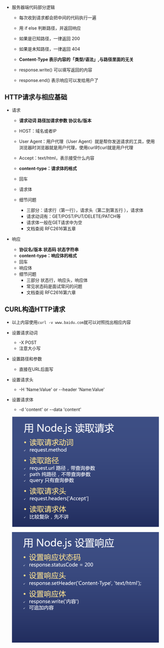* 服务器端代码部分逻辑

  * 每次收到请求都会把中间的代码执行一遍

  * 用 if else 判断路径，并返回响应

  * 如果是已知路径，一律返回 200

  * 如果是未知路径，一律返回 404

  * **Content-Type 表示内容的「类型/语法」,与路径里面的无关**

  * response.write() 可以填写返回的内容

  * response.end() 表示响应可以发给用户了

## HTTP请求与相应基础

* 请求

  * **请求动词 路径加请求参数 协议名/版本**
  * HOST：域名或者IP
  * User Agent：用户代理（User Agent）就是帮你发送请求的工具，使用浏览器时浏览器就是用户代理，使用curl时curl就是用户代理
  * Accept：text/html，表示接受什么内容
  * **content-type：请求体的格式**
  * 回车
  * 请求体

  * 细节问题
    * 三部分：请求行（第一行），请求头（第二到第五行 ），请求体
    * 请求动词有：GET/POST/PUT/DELETE/PATCH等
    * 请求体一般在GET请求中为空
    * 文档查阅 RFC2616第五章

* 响应

  * **协议名/版本 状态码 状态字符串**
  * **content-type：响应体的格式**
  * 回车
  * 响应体
  * 细节问题
    * 三部分 状态行，响应头，响应体
    * 常见状态码是面试常问的问题
    * 文档查阅 RFC2616第六章

## CURL构造HTTP请求

* 以上内容使用`curl -v www.baidu.com`就可以对照找出相应内容

* 设置请求动词

  * -X POST
  * 注意大小写

* 设置路径和参数

  * 直接在URL后面写

* 设置请求头

  * -H 'Name:Value' or --header 'Name:Value'

* 设置请求体

  * -d 'content' or --data 'content'

  ![pic9](images/pic9.png)

  ![pic10](images/pic10.png)

